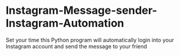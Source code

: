 # Instagram-Message-sender-Instagram-Automation
Set your time this Python program will automatically login into your Instagram account and send the message to your friend
